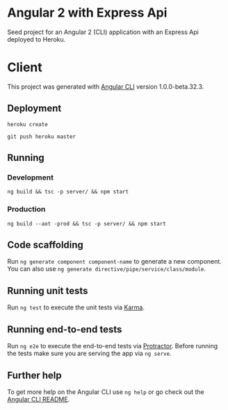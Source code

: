 # Angular 2 with Express Api

Seed project for an Angular 2 (CLI) application with an Express Api deployed to Heroku.

# Client

This project was generated with [Angular CLI](https://github.com/angular/angular-cli) version 1.0.0-beta.32.3.

## Deployment

`heroku create`

`git push heroku master`

## Running
### Development

`ng build && tsc -p server/ && npm start`

### Production

`ng build --aot -prod && tsc -p server/ && npm start`

## Code scaffolding

Run `ng generate component component-name` to generate a new component. You can also use `ng generate directive/pipe/service/class/module`.

## Running unit tests

Run `ng test` to execute the unit tests via [Karma](https://karma-runner.github.io).

## Running end-to-end tests

Run `ng e2e` to execute the end-to-end tests via [Protractor](http://www.protractortest.org/).
Before running the tests make sure you are serving the app via `ng serve`.

## Further help

To get more help on the Angular CLI use `ng help` or go check out the [Angular CLI README](https://github.com/angular/angular-cli/blob/master/README.md).
